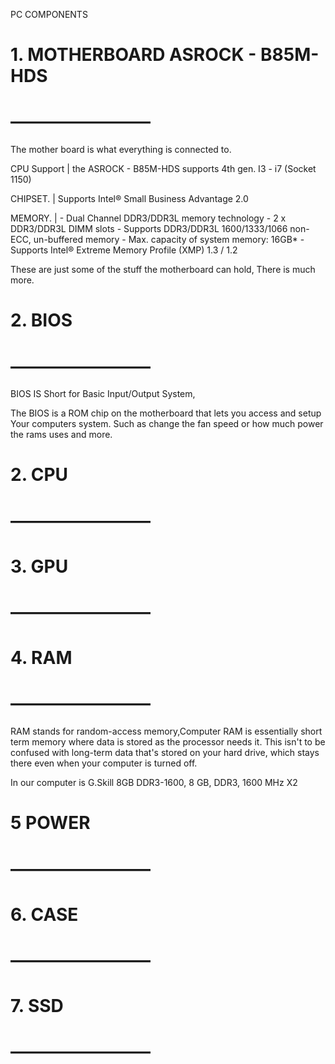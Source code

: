 PC COMPONENTS

# 1. MOTHERBOARD ASROCK - B85M-HDS
# ————————
The mother board is what everything is connected to.

CPU Support  | the ASROCK - B85M-HDS supports 4th gen. I3 - i7 (Socket 1150)

CHIPSET.       | Supports Intel® Small Business Advantage 2.0

MEMORY.	| - Dual Channel DDR3/DDR3L memory technology
		  - 2 x DDR3/DDR3L DIMM slots
		  - Supports DDR3/DDR3L 1600/1333/1066 non-ECC, un-buffered memory
		  - Max. capacity of system memory: 16GB*
		  - Supports Intel® Extreme Memory Profile (XMP) 1.3 / 1.2

These are just some of the stuff the motherboard can hold,
There is much more.




# 2. BIOS
# ————————
BIOS IS Short for Basic Input/Output System,

The BIOS is a ROM chip on the motherboard that lets you access and setup
Your computers system. Such as change the fan speed or how much power the rams uses and more.


# 2. CPU
# ————————


# 3. GPU
# ————————


# 4. RAM
# ————————
RAM stands for random-access memory,Computer RAM is essentially short term memory where data is stored as the processor needs it. This isn't to be confused with long-term data that's stored on your hard drive, which stays there even when your computer is turned off.

In our computer is G.Skill 8GB DDR3-1600, 8 GB, DDR3, 1600 MHz X2


# 5 POWER
# ————————


# 6. CASE
# ————————


# 7. SSD
# ————————
